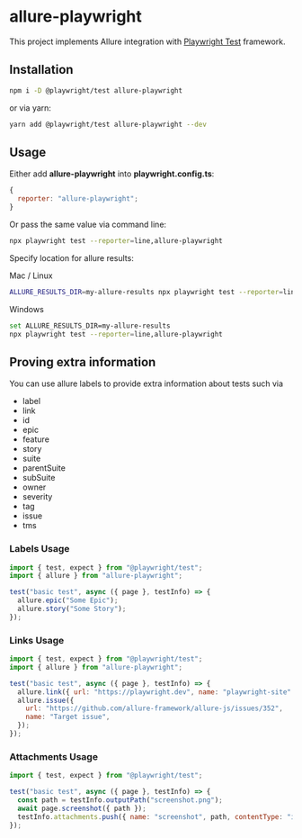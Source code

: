 # allure-playwright

This project implements Allure integration with [Playwright Test](https://playwright.dev) framework.

## Installation

```bash
npm i -D @playwright/test allure-playwright
```

or via yarn:

```bash
yarn add @playwright/test allure-playwright --dev
```

## Usage

Either add **allure-playwright** into **playwright.config.ts**:

```js
{
  reporter: "allure-playwright";
}
```

Or pass the same value via command line:

```bash
npx playwright test --reporter=line,allure-playwright
```

Specify location for allure results:

Mac / Linux

```bash
ALLURE_RESULTS_DIR=my-allure-results npx playwright test --reporter=line,allure-playwright
```

Windows

```bash
set ALLURE_RESULTS_DIR=my-allure-results
npx playwright test --reporter=line,allure-playwright
```

## Proving extra information

You can use allure labels to provide extra information about tests such via

- label
- link
- id
- epic
- feature
- story
- suite
- parentSuite
- subSuite
- owner
- severity
- tag
- issue
- tms

### Labels Usage

```js
import { test, expect } from "@playwright/test";
import { allure } from "allure-playwright";

test("basic test", async ({ page }, testInfo) => {
  allure.epic("Some Epic");
  allure.story("Some Story");
});
```

### Links Usage

```js
import { test, expect } from "@playwright/test";
import { allure } from "allure-playwright";

test("basic test", async ({ page }, testInfo) => {
  allure.link({ url: "https://playwright.dev", name: "playwright-site" });
  allure.issue({
    url: "https://github.com/allure-framework/allure-js/issues/352",
    name: "Target issue",
  });
});
```

### Attachments Usage

```js
import { test, expect } from "@playwright/test";

test("basic test", async ({ page }, testInfo) => {
  const path = testInfo.outputPath("screenshot.png");
  await page.screenshot({ path });
  testInfo.attachments.push({ name: "screenshot", path, contentType: "image/png" });
});
```

